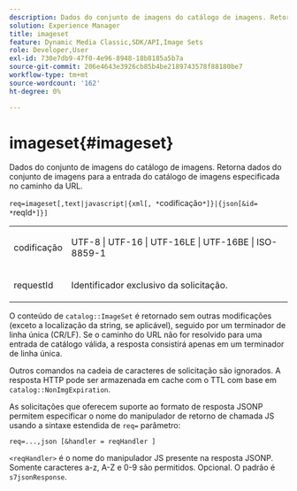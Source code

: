 ```yaml
---
description: Dados do conjunto de imagens do catálogo de imagens. Retorna dados do conjunto de imagens para a entrada do catálogo de imagens especificada no caminho da URL.
solution: Experience Manager
title: imageset
feature: Dynamic Media Classic,SDK/API,Image Sets
role: Developer,User
exl-id: 730e7db9-47f0-4e96-8948-18b8185a5b7a
source-git-commit: 206e4643e3926cb85b4be2189743578f88180be7
workflow-type: tm+mt
source-wordcount: '162'
ht-degree: 0%

---
```


# imageset{#imageset}

Dados do conjunto de imagens do catálogo de imagens. Retorna dados do conjunto de imagens para a entrada do catálogo de imagens especificada no caminho da URL.

`req=imageset[,text|javascript|{xml[, *`codificação`*]}|{json[&id= *`reqId`*]}]`

<table id="simpletable_86FF9E59B11D4C408F0D932D46CC2F8E"> 
 <tr class="strow"> 
  <td class="stentry"> <p><span class="codeph"><span class="varname"> codificação</span></span> </p> </td> 
  <td class="stentry"> <p><span class="codeph"> UTF-8 | UTF-16 | UTF-16LE | UTF-16BE | ISO-8859-1</span> </p></td> 
 </tr> 
 <tr class="strow"> 
  <td class="stentry"> <p><span class="codeph"><span class="varname"> requestId</span></span> </p></td> 
  <td class="stentry"> <p>Identificador exclusivo da solicitação. </p></td> 
 </tr> 
</table>

O conteúdo de `catalog::ImageSet` é retornado sem outras modificações (exceto a localização da string, se aplicável), seguido por um terminador de linha única (CR/LF). Se o caminho do URL não for resolvido para uma entrada de catálogo válida, a resposta consistirá apenas em um terminador de linha única.

Outros comandos na cadeia de caracteres de solicitação são ignorados. A resposta HTTP pode ser armazenada em cache com o TTL com base em `catalog::NonImgExpiration`.

As solicitações que oferecem suporte ao formato de resposta JSONP permitem especificar o nome do manipulador de retorno de chamada JS usando a sintaxe estendida de `req=` parâmetro:

`req=...,json [&handler = reqHandler ]`

`<reqHandler>` é o nome do manipulador JS presente na resposta JSONP. Somente caracteres a-z, A-Z e 0-9 são permitidos. Opcional. O padrão é `s7jsonResponse`.
